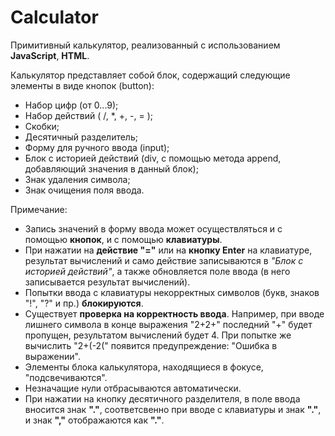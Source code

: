 # Calculator
Примитивный калькулятор, реализованный с использованием **JavaScript**, **HTML**.

Калькулятор представляет собой блок, содержащий следующие элементы в виде кнопок (button):

- Набор цифр (от 0...9);
- Набор действий ( /, *, +, -, = );
- Скобки;
- Десятичный разделитель;
- Форму для ручного ввода (input);
- Блок с историей действий (div, с помощью метода append, добавляющий значения в данный блок);
- Знак удаления символа;
- Знак очищения поля ввода.

Примечание:

- Запись значений в форму ввода может осуществляться и с помощью **кнопок**, и с помощью **клавиатуры**.
- При нажатии на **действие "="** или на **кнопку Enter** на клавиатуре, результат вычислений и само действие записываются в *"Блок с историей действий"*, а также обновляется поле ввода (в него записывается результат вычислений).
- Попытки ввода с клавиатуры некорректных символов (букв, знаков "!", "?" и пр.) **блокируются**.
- Существует **проверка на корректность ввода**. Например, при вводе лишнего символа в конце выражения "2+2+" последний "+" будет пропущен, результатом вычислений будет 4. При попытке же вычислить "2+(-2(" появится предупреждение: "Ошибка в выражении".
- Элементы блока калькулятора, находящиеся в фокусе, "подсвечиваются".
- Незначащие нули отбрасываются автоматически.
- При нажатии на кнопку десятичного разделителя, в поле ввода вносится знак **"."**, соответсвенно при вводе с клавиатуры и знак **"."**, и знак **","** отображаются как **"."**.
